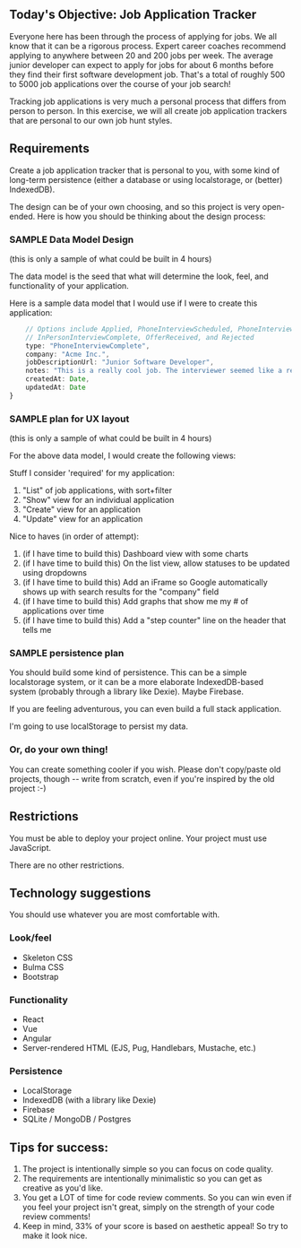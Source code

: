 ## Today's Objective: Job Application Tracker

Everyone here has been through the process of applying for jobs. We all know that it can be a rigorous process. Expert career coaches recommend applying to anywhere between 20 and 200 jobs per week. The average junior developer can expect to apply for jobs for about 6 months before they find their first software development job. That's a total of roughly 500 to 5000 job applications over the course of your job search!

Tracking job applications is very much a personal process that differs from person to person. In this exercise, we will all create job application trackers that are personal to our own job hunt styles. 

## Requirements

Create a job application tracker that is personal to you, with some kind of long-term persistence (either a database or using localstorage, or (better) IndexedDB).

The design can be of your own choosing, and so this project is very open-ended. Here is how you should be thinking about the design process:

### SAMPLE Data Model Design

(this is only a sample of what could be built in 4 hours)

The data model is the seed that what will determine the look, feel, and functionality of your application.

Here is a sample data model that I would use if I were to create this application:

```javascript
    // Options include Applied, PhoneInterviewScheduled, PhoneInterviewComplete, InPersonInterviewScheduled, 
    // InPersonInterviewComplete, OfferReceived, and Rejected
    type: "PhoneInterviewComplete",
    company: "Acme Inc.",
    jobDescriptionUrl: "Junior Software Developer",
    notes: "This is a really cool job. The interviewer seemed like a really chill person. I hope they get back to me.",
    createdAt: Date,
    updatedAt: Date
}
```

### SAMPLE plan for UX layout

(this is only a sample of what could be built in 4 hours)

For the above data model, I would create the following views:

Stuff I consider 'required' for my application:
1. "List" of job applications, with sort+filter
1. "Show" view for an individual application
1. "Create" view for an application
1. "Update" view for an application

Nice to haves (in order of attempt):
1. (if I have time to build this) Dashboard view with some charts 
1. (if I have time to build this) On the list view, allow statuses to be updated using dropdowns
1. (if I have time to build this) Add an iFrame so Google automatically shows up with search results for the "company" field
1. (if I have time to build this) Add graphs that show me my # of applications over time
1. (if I have time to build this) Add a "step counter" line on the header that tells me 

### SAMPLE persistence plan

You should build some kind of persistence. This can be a simple localstorage system, or it can be a more elaborate IndexedDB-based system (probably through a library like Dexie). Maybe Firebase.

If you are feeling adventurous, you can even build a full stack application.

I'm going to use localStorage to persist my data.

### Or, do your own thing!

You can create something cooler if you wish. Please don't copy/paste old projects, though -- write from scratch, even if you're inspired by the old project :-)

## Restrictions

You must be able to deploy your project online.
Your project must use JavaScript.

There are no other restrictions.

## Technology suggestions

You should use whatever you are most comfortable with.

### Look/feel
* Skeleton CSS
* Bulma CSS
* Bootstrap

### Functionality
* React
* Vue
* Angular
* Server-rendered HTML (EJS, Pug, Handlebars, Mustache, etc.)

### Persistence
* LocalStorage
* IndexedDB (with a library like Dexie)
* Firebase
* SQLite / MongoDB / Postgres

## Tips for success:

1. The project is intentionally simple so you can focus on code quality.
1. The requirements are intentionally minimalistic so you can get as creative as you'd like.
1. You get a LOT of time for code review comments. So you can win even if you feel your project isn't great, simply on the strength of your code review comments!
1. Keep in mind, 33% of your score is based on aesthetic appeal! So try to make it look nice.
